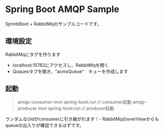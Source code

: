 Spring Boot AMQP Sample
=======================

SprinbBoot + RabbitMqのサンプルコードです。

環境設定
---------------------
RabbitMqにタグを作ります

- localhost:15762にアクセスし、RabbitMqを開く
- Ququesタブを開き、"acmsQueue"　キューを作成します


起動
--------
> amqp-consumer mvn spring-boot:run // consumer起動
> amqp-producer mvn spring-boot:run // producer起動

ランダムなUidがconsumerに引き継がれます！- 
RabbitMqのoverViewからもqueueの出入りが確認できるはずです。



